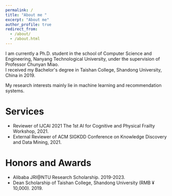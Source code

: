 ```yaml
---
permalink: /
title: "About me "
excerpt: "About me"
author_profile: true
redirect_from: 
  - /about/
  - /about.html
---
```

I am currently a Ph.D. student in the school of Computer Science and Engineering, Nanyang Technological University, under the supervision of Professor Chunyan Miao. <br>
I received my Bachelor's degree in Taishan College, Shandong University, China in 2019. <br>

My research interests mainly lie in machine learning and recommendation systems.


# Services
* Reviewer of IJCAI 2021 The 1st AI for Cognitive and Physical Frailty Workshop, 2021.
* External Reviewer of ACM SIGKDD Conference on Knowledge Discovery and Data Mining, 2021.

# Honors and Awards
* Alibaba JRI@NTU Research Scholarship. 2019-2023.
* Dean Scholarship of Taishan College, Shandong University (RMB &yen; 10,000). 2019.

<!---Activity and Service--->
<!---Experience--->
